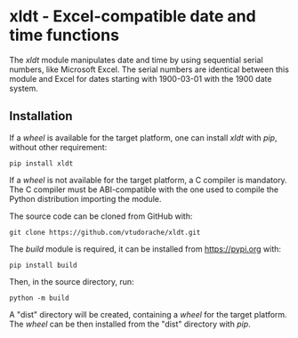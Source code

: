# xldt - Excel-compatible date and time functions

The _xldt_ module manipulates date and time by using sequential serial
numbers, like Microsoft Excel. The serial numbers are identical between
this module and Excel for dates starting with 1900-03-01 with the 1900
date system.

## Installation

If a _wheel_ is available for the target platform, one can install _xldt_ 
with _pip_, without other requirement:
```
pip install xldt
```
If a _wheel_ is not available for the target platform, a C compiler is
mandatory. The C compiler must be ABI-compatible with the one used to
compile the Python distribution importing the module. 

The source code can be cloned from GitHub with:
```
git clone https://github.com/vtudorache/xldt.git
```
The _build_ module is required, it can be installed from https://pypi.org 
with:
```
pip install build
```
Then, in the source directory, run:
```
python -m build
```
A "dist" directory will be created, containing a _wheel_ for the target
platform. The _wheel_ can be then installed from the "dist" directory
with _pip_.
